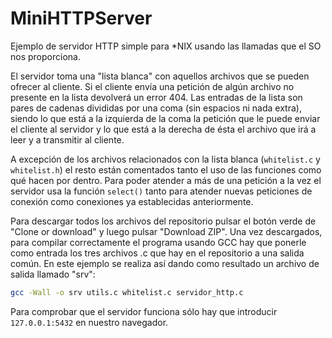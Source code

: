 # MiniHTTPServer
Ejemplo de servidor HTTP simple para *NIX usando las llamadas que el SO nos proporciona.

El servidor toma una "lista blanca" con aquellos archivos que se pueden ofrecer al cliente. Si el cliente envía una petición de algún archivo no presente en la lista devolverá un error 404. Las entradas de la lista son pares de cadenas divididas por una coma (sin espacios ni nada extra), siendo lo que está a la izquierda de la coma la petición que le puede enviar el cliente al servidor y lo que está a la derecha de ésta el archivo que irá a leer y a transmitir al cliente.

A excepción de los archivos relacionados con la lista blanca (`whitelist.c` y `whitelist.h`) el resto están comentados tanto el uso de las funciones como qué hacen por dentro.
Para poder atender a más de una petición a la vez el servidor usa la función `select()` tanto para atender nuevas peticiones de conexión como conexiones ya establecidas anteriormente.

Para descargar todos los archivos del repositorio pulsar el botón verde de "Clone or download" y luego pulsar "Download ZIP". Una vez descargados, para compilar correctamente el programa usando GCC hay que ponerle como entrada los tres archivos .c que hay en el repositorio a una salida común. En este ejemplo se realiza así dando como resultado un archivo de salida llamado "srv":
```bash
gcc -Wall -o srv utils.c whitelist.c servidor_http.c
```
Para comprobar que el servidor funciona sólo hay que introducir `127.0.0.1:5432` en nuestro navegador.
